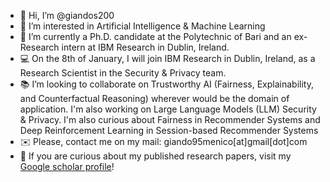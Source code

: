 - 👋 Hi, I’m @giandos200
- 👀 I’m interested in Artificial Intelligence & Machine Learning
- 👦 I’m currently a Ph.D. candidate at the Polytechnic of Bari and an ex-Research intern at IBM Research in Dublin, Ireland.
- :computer: On the 8th of January, I will join IBM Research in Dublin, Ireland, as a Research Scientist in the Security & Privacy team.
- 📚 I’m looking to collaborate on Trustworthy AI (Fairness, Explainability, and Counterfactual Reasoning) wherever would be the domain of application. I'm also working on Large Language Models (LLM) Security & Privacy. I'm also curious about Fairness in Recommender Systems and Deep Reinforcement Learning in Session-based Recommender Systems
- ✉️ Please, contact me on my mail: giando95menico[at]gmail[dot]com
- :scroll: If you are curious about my published research papers, visit my [Google scholar profile](https://scholar.google.com/citations?user=oR5f0WkAAAAJ&hl=en)!

<!---
giandos200/giandos200 is a ✨ special ✨ repository because its `README.md` (this file) appears on your GitHub profile.
You can click the Preview link to take a look at your changes.
--->
